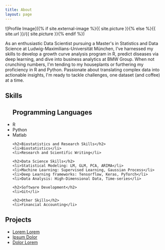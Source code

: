 ```yaml
---
title: About
layout: page
---
```

![Profile Image]({% if site.external-image %}{{ site.picture }}{% else %}{{ site.url }}/{{ site.picture }}{% endif %})

<p>As an enthusiastic Data Scientist pursuing a Master's in Statistics and Data Science at Ludwig-Maximilians-Universität München, I've harnessed my skills to develop a growth curve analysis program in R, predict diseases via deep learning, and dive into business analytics at BMW Group. When not crunching numbers, I'm tending to my houseplants or furthering my proficiency in R and Python. Passionate about translating complex data into actionable insights, I'm ready to tackle challenges, one dataset (and coffee) at a time.</p>


<h2>Skills</h2>

<ul class="skill-list">
    <h2>Programming Languages</h2>
	<li>R</li>
	<li>Python</li>
    <li>Matlab</li>

    <h2>Biostatistics and Research Skills</h2>
    <li>Biostatistics</li>
    <li>Research and Scientific Writing</li>
    
    <h2>Data Science Skills</h2>
	<li>Statistical Modeling: LM, GLM, PCA, ARIMA</li>
    <li>Machine Learning: Supervised Learning, Gaussian Process</li>
    <li>Deep Learning frameworks: Tensorflow, Keras, PyTorch</li>
    <li>Data Analysis: High-Dimensional Data, Time-series</li>
    
    <h2>Software Development</h2>
    <li>Git</li>
    
    <h2>Other Skills</h2>
    <li>Financial Accounting</li>
</ul>

<h2>Projects</h2>

<ul>
	<li><a href="https://github.com/">Lorem Lorem</a></li>
	<li><a href="https://github.com/">Ipsum Dolor</a></li>
	<li><a href="https://github.com/">Dolor Lorem</a></li>
</ul>
